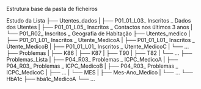 

Estrutura base da pasta de ficheiros

Estudo da Lista
├── Utentes_dados
|   ├── P01_01_L03_ Inscritos _ Dados dos Utentes
|   ├── P01_01_L05_ Inscritos _ Contactos nos últimos 3 anos
|   └── P01_R02_ Inscritos _ Geografia de Habitação
├── Utentes_medico
|   ├── P01_01_L01_ Inscritos _ Utente_MedicoA
|   ├── P01_01_L01_ Inscritos _ Utente_MedicoB
|   ├── P01_01_L01_ Inscritos _ Utente_MedicoC
|   └── ...
├── Problemas
|   ├── K86
|   ├── K87
|   ├── T90
|   ├── T82
|   └── ...
├── Problemas_Lista
|   ├── P04_R03_ Problemas _ ICPC_MedicoA
|   ├── P04_R03_ Problemas _ ICPC_MedicoB
|   ├── P04_R03_ Problemas _ ICPC_MedicoC
|   ├── ...
|   └── MES
|       ├── Mes-Ano_Medico
|       └── ...
└── HbA1c
    ├── hba1c_MedicoA
    └── ...
